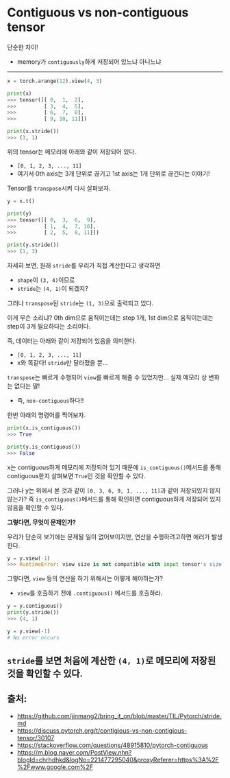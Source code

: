 # Contiguous vs non-contiguous tensor
단순한 차이!
- memory가 `contiguously`하게 저장되어 있느냐 아니느냐
---
```python
x = torch.arange(12).view(4, 3)

print(x)
>>> tensor([[ 0,  1,  2],
>>>         [ 3,  4,  5],
>>>         [ 6,  7,  8],
>>>         [ 9, 10, 11]])

print(x.stride())
>>> (3, 1)
```
위의 tensor는 메모리에 아래와 같이 저장되어 있다.
- `[0, 1, 2, 3, ..., 11]`
- 여기서 0th axis는 3개 단위로 끊기고 1st axis는 1개 단위로 끊긴다는 이야기!

Tensor를 `transpose`시켜 다시 살펴보자.
```python
y = x.t()

print(y)
>>> tensor([[ 0,  3,  6,  9],
>>>         [ 1,  4,  7, 10],
>>>         [ 2,  5,  8, 11]])

print(y.stride())
>>> (1, 3)
```
자세히 보면, 원래 `stride`를 우리가 직접 계산한다고 생각하면
- `shape`이 `(3, 4)`이므로
- `stride`는 `(4, 1)`이 되겠지?

그러나 `transpose`된 `stride`는 `(1, 3)`으로 출력되고 있다.

이게 무슨 소리냐? 0th dim으로 움직이는데는 step 1개, 1st dim으로 움직이는데는 step이 3개 필요하다는 소리이다.

즉, 데이터는 아래와 같이 저장되어 있음을 의미한다.
- `[0, 1, 2, 3, ..., 11]`
- x와 똑같다! `stride`만 달라졌을 뿐...

`transpose`는 빠르게 수행되어 `view`를 빠르게 해줄 수 있었지만... 실제 메모리 상 변화는 없다는 말!
- 즉, `non-contiguous`하다!!

한번 아래의 명령어를 찍어보자.
```python
print(x.is_contiguous())
>>> True

print(y.is_contiguous())
>>> False
```
x는 contiguous하게 메모리에 저장되어 있기 때문에 `is_contiguous()`메서드를 통해 contiguous한지 살펴보면 `True`인 것을 확인할 수 있다.

그러나 y는 위에서 본 것과 같이 `[0, 3, 6, 9, 1, ..., 11]`과 같이 저장되있지 않지 않는가? 즉 `is_contiguous()`메서드를 통해 확인하면 contiguous하게 저장되어 있지 않음을 확인할 수 있다.

**그렇다면, 무엇이 문제인가?**

우리가 단순히 보기에는 문제될 일이 없어보이지만, 연산을 수행하려고하면 에러가 발생한다.

```python
y = y.view(-1)
>>> RuntimeError: view size is not compatible with input tensor's size and stride (at least one dimension spans across two contiguous subspaces). Use .reshape(...) instead.
```

그렇다면, `view` 등의 연산을 하기 위해서는 어떻게 해야하는가?
- `view`를 호출하기 전에 `.contiguous()` 메서드를 호출하라.

```python
y = y.contiguous()
print(y.stride())
>>> (4, 1)

y = y.view(-1)
# No error occurs
```
`stride`를 보면 처음에 계산한 `(4, 1)`로 메모리에 저장된 것을 확인할 수 있다.
---


## 출처:
- https://github.com/jinmang2/bring_it_on/blob/master/TIL/Pytorch/stride.md
- https://discuss.pytorch.org/t/contigious-vs-non-contigious-tensor/30107
- https://stackoverflow.com/questions/48915810/pytorch-contiguous
- https://m.blog.naver.com/PostView.nhn?blogId=chrhdhkd&logNo=221477295040&proxyReferer=https%3A%2F%2Fwww.google.com%2F
